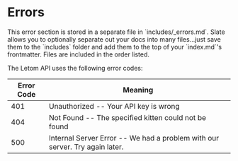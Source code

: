 # Errors

<aside class="notice">This error section is stored in a separate file in `includes/_errors.md`. Slate allows you to optionally separate out your docs into many files...just save them to the `includes` folder and add them to the top of your `index.md`'s frontmatter. Files are included in the order listed.</aside>

The Letom API uses the following error codes:


Error Code | Meaning
---------- | -------
401 | Unauthorized -- Your API key is wrong
404 | Not Found -- The specified kitten could not be found
500 | Internal Server Error -- We had a problem with our server. Try again later.
